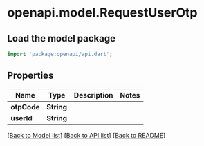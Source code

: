 # openapi.model.RequestUserOtp

## Load the model package
```dart
import 'package:openapi/api.dart';
```

## Properties
Name | Type | Description | Notes
------------ | ------------- | ------------- | -------------
**otpCode** | **String** |  | 
**userId** | **String** |  | 

[[Back to Model list]](../README.md#documentation-for-models) [[Back to API list]](../README.md#documentation-for-api-endpoints) [[Back to README]](../README.md)


